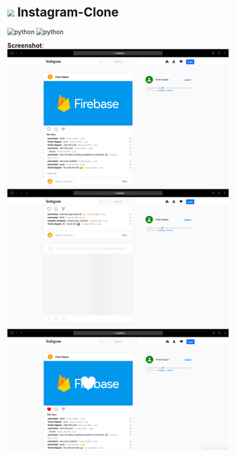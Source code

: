 
# <img src="https://i.pinimg.com/originals/ff/0e/20/ff0e20de4718fe14cdd256c81c5db771.png" width="25px"> </img>Instagram-Clone

![python](https://img.shields.io/badge/-React-45b8d8?style=flat-square&logo=react&logoColor=white)
![python](https://img.shields.io/badge/-Firebase-yellow?style=flat-square&logo=firebase&logoColor=white)

**Screenshot**:
<img src="sc1.png"/>
<img src="sc2.png"/>
<img src="sc3.png"/>
